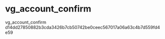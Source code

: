 # vg_account_confirm
vg_account_confirm
d14dd27850882b3cda3426b7cb50742be0ceec567017a06a63c4b7d559fd4e59

